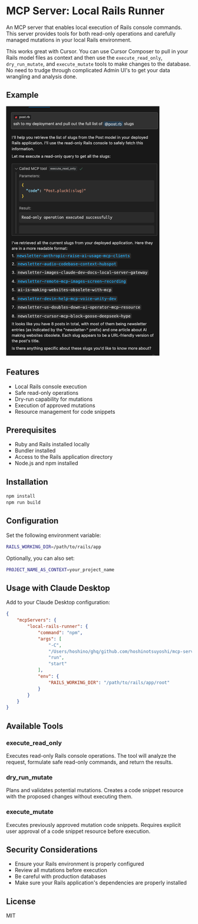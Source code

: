 # MCP Server: Local Rails Runner

An MCP server that enables local execution of Rails console commands. This server provides tools for both read-only operations and carefully managed mutations in your local Rails environment.

This works great with Cursor. You can use Cursor Composer to pull in your Rails model files as context and then use the `execute_read_only`, `dry_run_mutate`, and `execute_mutate` tools to make changes to the database. No need to trudge through complicated Admin UI's to get your data wrangling and analysis done.

## Example

![Example](./assets/example.png)

## Features

- Local Rails console execution
- Safe read-only operations
- Dry-run capability for mutations
- Execution of approved mutations
- Resource management for code snippets

## Prerequisites

- Ruby and Rails installed locally
- Bundler installed
- Access to the Rails application directory
- Node.js and npm installed

## Installation

```bash
npm install
npm run build
```

## Configuration

Set the following environment variable:

```bash
RAILS_WORKING_DIR=/path/to/rails/app
```

Optionally, you can also set:
```bash
PROJECT_NAME_AS_CONTEXT=your_project_name
```

## Usage with Claude Desktop

Add to your Claude Desktop configuration:

```json
{
	"mcpServers": {
		"local-rails-runner": {
			"command": "npm",
			"args": [
				"-C",
				"/Users/hoshino/ghq/github.com/hoshinotsuyoshi/mcp-server-local-rails-runner",
				"run",
				"start"
			],
			"env": {
				"RAILS_WORKING_DIR": "/path/to/rails/app/root"
			}
		}
	}
}
```

## Available Tools

### execute_read_only

Executes read-only Rails console operations. The tool will analyze the request, formulate safe read-only commands, and return the results.

### dry_run_mutate

Plans and validates potential mutations. Creates a code snippet resource with the proposed changes without executing them.

### execute_mutate

Executes previously approved mutation code snippets. Requires explicit user approval of a code snippet resource before execution.

## Security Considerations

- Ensure your Rails environment is properly configured
- Review all mutations before execution
- Be careful with production databases
- Make sure your Rails application's dependencies are properly installed

## License

MIT
